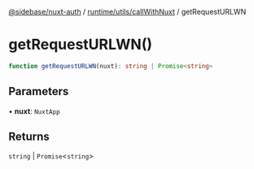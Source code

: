 [@sidebase/nuxt-auth](../../../../index.md) / [runtime/utils/callWithNuxt](../index.md) / getRequestURLWN

# getRequestURLWN()

```ts
function getRequestURLWN(nuxt): string | Promise<string>
```

## Parameters

• **nuxt**: `NuxtApp`

## Returns

`string` \| `Promise`\<`string`\>
